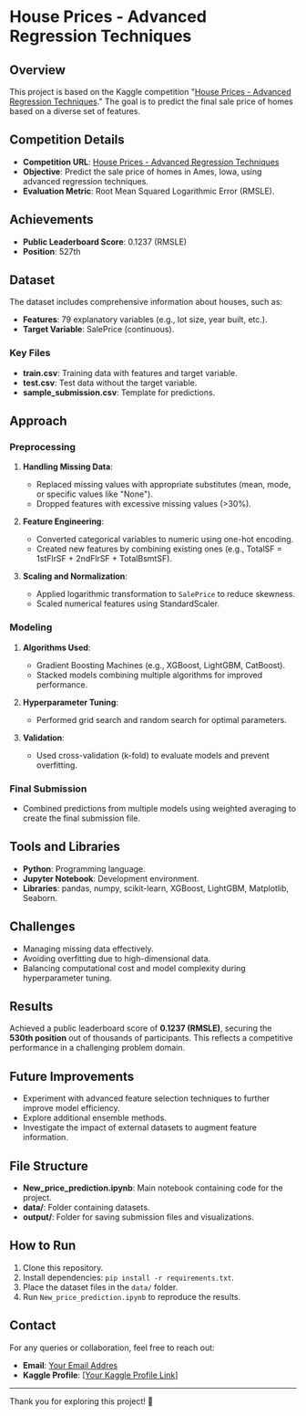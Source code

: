 # House Prices - Advanced Regression Techniques

## Overview
This project is based on the Kaggle competition "[House Prices - Advanced Regression Techniques](https://www.kaggle.com/c/house-prices-advanced-regression-techniques)." The goal is to predict the final sale price of homes based on a diverse set of features. 

## Competition Details
- **Competition URL**: [House Prices - Advanced Regression Techniques](https://www.kaggle.com/c/house-prices-advanced-regression-techniques)
- **Objective**: Predict the sale price of homes in Ames, Iowa, using advanced regression techniques.
- **Evaluation Metric**: Root Mean Squared Logarithmic Error (RMSLE).

## Achievements
- **Public Leaderboard Score**: 0.1237 (RMSLE)
- **Position**: 527th

## Dataset
The dataset includes comprehensive information about houses, such as:
- **Features**: 79 explanatory variables (e.g., lot size, year built, etc.).
- **Target Variable**: SalePrice (continuous).

### Key Files
- **train.csv**: Training data with features and target variable.
- **test.csv**: Test data without the target variable.
- **sample_submission.csv**: Template for predictions.

## Approach

### Preprocessing
1. **Handling Missing Data**:
   - Replaced missing values with appropriate substitutes (mean, mode, or specific values like "None").
   - Dropped features with excessive missing values (>30%).

2. **Feature Engineering**:
   - Converted categorical variables to numeric using one-hot encoding.
   - Created new features by combining existing ones (e.g., TotalSF = 1stFlrSF + 2ndFlrSF + TotalBsmtSF).

3. **Scaling and Normalization**:
   - Applied logarithmic transformation to `SalePrice` to reduce skewness.
   - Scaled numerical features using StandardScaler.

### Modeling
1. **Algorithms Used**:
   - Gradient Boosting Machines (e.g., XGBoost, LightGBM, CatBoost).
   - Stacked models combining multiple algorithms for improved performance.
   
2. **Hyperparameter Tuning**:
   - Performed grid search and random search for optimal parameters.

3. **Validation**:
   - Used cross-validation (k-fold) to evaluate models and prevent overfitting.

### Final Submission
- Combined predictions from multiple models using weighted averaging to create the final submission file.

## Tools and Libraries
- **Python**: Programming language.
- **Jupyter Notebook**: Development environment.
- **Libraries**: pandas, numpy, scikit-learn, XGBoost, LightGBM, Matplotlib, Seaborn.

## Challenges
- Managing missing data effectively.
- Avoiding overfitting due to high-dimensional data.
- Balancing computational cost and model complexity during hyperparameter tuning.

## Results
Achieved a public leaderboard score of **0.1237 (RMSLE)**, securing the **530th position** out of thousands of participants. This reflects a competitive performance in a challenging problem domain.

## Future Improvements
- Experiment with advanced feature selection techniques to further improve model efficiency.
- Explore additional ensemble methods.
- Investigate the impact of external datasets to augment feature information.

## File Structure
- **New_price_prediction.ipynb**: Main notebook containing code for the project.
- **data/**: Folder containing datasets.
- **output/**: Folder for saving submission files and visualizations.

## How to Run
1. Clone this repository.
2. Install dependencies: `pip install -r requirements.txt`.
3. Place the dataset files in the `data/` folder.
4. Run `New_price_prediction.ipynb` to reproduce the results.

## Contact
For any queries or collaboration, feel free to reach out:
- **Email**: [Your Email Addres](kaushalkathiriya1628@gmail.com)
- **Kaggle Profile**: [[Your Kaggle Profile Link](https://www.kaggle.com/kaushal0611)]

---
Thank you for exploring this project! 🎉
